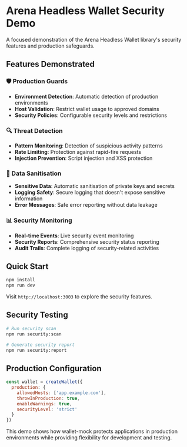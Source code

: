 # Arena Headless Wallet Security Demo

A focused demonstration of the Arena Headless Wallet library's security features and production safeguards.

## Features Demonstrated

### 🛡️ Production Guards
- **Environment Detection**: Automatic detection of production environments
- **Host Validation**: Restrict wallet usage to approved domains
- **Security Policies**: Configurable security levels and restrictions

### 🔍 Threat Detection
- **Pattern Monitoring**: Detection of suspicious activity patterns
- **Rate Limiting**: Protection against rapid-fire requests
- **Injection Prevention**: Script injection and XSS protection

### 🧹 Data Sanitisation
- **Sensitive Data**: Automatic sanitisation of private keys and secrets
- **Logging Safety**: Secure logging that doesn't expose sensitive information
- **Error Messages**: Safe error reporting without data leakage

### 📊 Security Monitoring
- **Real-time Events**: Live security event monitoring
- **Security Reports**: Comprehensive security status reporting
- **Audit Trails**: Complete logging of security-related activities

## Quick Start

```bash
npm install
npm run dev
```

Visit `http://localhost:3003` to explore the security features.

## Security Testing

```bash
# Run security scan
npm run security:scan

# Generate security report
npm run security:report
```

## Production Configuration

```javascript
const wallet = createWallet({
  production: {
    allowedHosts: ['app.example.com'],
    throwInProduction: true,
    enableWarnings: true,
    securityLevel: 'strict'
  }
})
```

This demo shows how wallet-mock protects applications in production environments while providing flexibility for development and testing.